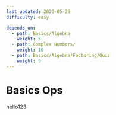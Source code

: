 ```yaml
---
last_updated: 2020-05-29
difficulty: easy

depends_on:
  - path: Basics/Algebra
    weight: 5
  - path: Complex Numbers/
    weight: 10
  - path: Basics/Algebra/Factoring/Quiz
    weight: 9
---
```


# Basics Ops

hello123

